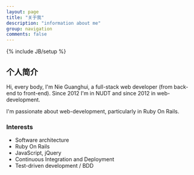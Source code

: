 ```yaml
---
layout: page
title: "关于我"
description: "information about me"
group: navigation
comments: false
---
```

{% include JB/setup %}

## 个人简介

Hi, every body, I'm Nie Guanghui, a full-stack web developer (from back-end to front-end). Since 2012 I'm in NUDT and since 2012 in web-development.

I'm passionate about web-development, particularly in Ruby On Rails.

### Interests

- Software architecture
- Ruby On Rails
- JavaScript, jQuery
- Continuous Integration and Deployment
- Test-driven development / BDD


